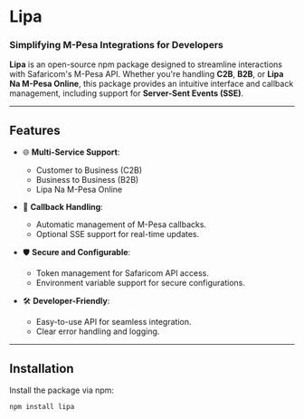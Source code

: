 # Lipa  
### Simplifying M-Pesa Integrations for Developers  

**Lipa** is an open-source npm package designed to streamline interactions with Safaricom's M-Pesa API. Whether you're handling **C2B**, **B2B**, or **Lipa Na M-Pesa Online**, this package provides an intuitive interface and callback management, including support for **Server-Sent Events (SSE)**.  

---

## Features  

- 🌐 **Multi-Service Support**:  
  - Customer to Business (C2B)  
  - Business to Business (B2B)  
  - Lipa Na M-Pesa Online  

- 🔄 **Callback Handling**:  
  - Automatic management of M-Pesa callbacks.  
  - Optional SSE support for real-time updates.  

- 🛡️ **Secure and Configurable**:  
  - Token management for Safaricom API access.  
  - Environment variable support for secure configurations.  

- 🛠️ **Developer-Friendly**:  
  - Easy-to-use API for seamless integration.  
  - Clear error handling and logging.  

---

## Installation  

Install the package via npm:  
```bash
npm install lipa
